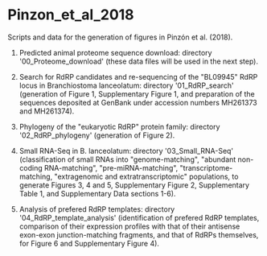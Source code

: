 # Pinzon_et_al_2018
Scripts and data for the generation of figures in Pinzón et al. (2018).

1. Predicted animal proteome sequence download: directory '00_Proteome_download' (these data files will be used in the next step).

2. Search for RdRP candidates and re-sequencing of the "BL09945" RdRP locus in Branchiostoma lanceolatum: directory '01_RdRP_search' (generation of Figure 1, Supplementary Figure 1, and preparation of the sequences deposited at GenBank under accession numbers MH261373 and MH261374).

3. Phylogeny of the "eukaryotic RdRP" protein family: directory '02_RdRP_phylogeny' (generation of Figure 2).

4. Small RNA-Seq in B. lanceolatum: directory '03_Small_RNA-Seq' (classification of small RNAs into "genome-matching", "abundant non-coding RNA-matching", "pre-miRNA-matching", "transcriptome-matching, "extragenomic and extratranscriptomic" populations, to generate Figures 3, 4 and 5, Supplementary Figure 2, Supplementary Table 1, and Supplementary Data sections 1-6).

5. Analysis of prefered RdRP templates: directory '04_RdRP_template_analysis' (identification of prefered RdRP templates, comparison of their expression profiles with that of their antisense exon-exon junction-matching fragments, and that of RdRPs themselves, for Figure 6 and Supplementary Figure 4).
